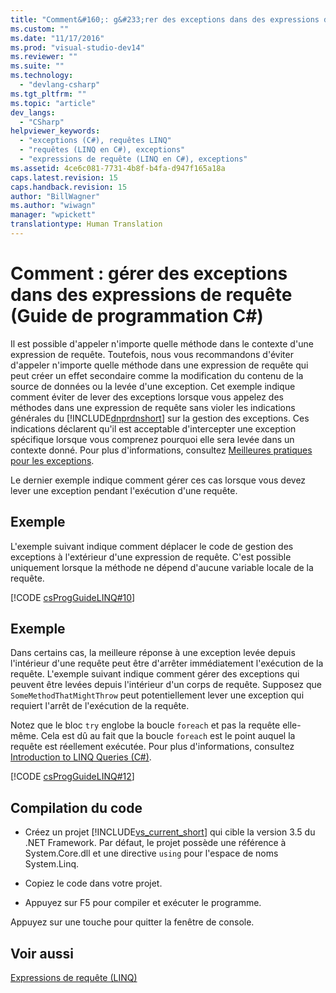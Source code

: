 ```yaml
---
title: "Comment&#160;: g&#233;rer des exceptions dans des expressions de requ&#234;te (Guide de programmation&#160;C#) | Microsoft Docs"
ms.custom: ""
ms.date: "11/17/2016"
ms.prod: "visual-studio-dev14"
ms.reviewer: ""
ms.suite: ""
ms.technology: 
  - "devlang-csharp"
ms.tgt_pltfrm: ""
ms.topic: "article"
dev_langs: 
  - "CSharp"
helpviewer_keywords: 
  - "exceptions (C#), requêtes LINQ"
  - "requêtes (LINQ en C#), exceptions"
  - "expressions de requête (LINQ en C#), exceptions"
ms.assetid: 4ce6c081-7731-4b8f-b4fa-d947f165a18a
caps.latest.revision: 15
caps.handback.revision: 15
author: "BillWagner"
ms.author: "wiwagn"
manager: "wpickett"
translationtype: Human Translation
---
```

# Comment&#160;: g&#233;rer des exceptions dans des expressions de requ&#234;te (Guide de programmation&#160;C#)
Il est possible d'appeler n'importe quelle méthode dans le contexte d'une expression de requête.  Toutefois, nous vous recommandons d'éviter d'appeler n'importe quelle méthode dans une expression de requête qui peut créer un effet secondaire comme la modification du contenu de la source de données ou la levée d'une exception.  Cet exemple indique comment éviter de lever des exceptions lorsque vous appelez des méthodes dans une expression de requête sans violer les indications générales du [!INCLUDE[dnprdnshort](../../../csharp/getting-started/includes/dnprdnshort_md.md)] sur la gestion des exceptions.  Ces indications déclarent qu'il est acceptable d'intercepter une exception spécifique lorsque vous comprenez pourquoi elle sera levée dans un contexte donné.  Pour plus d'informations, consultez [Meilleures pratiques pour les exceptions](../Topic/Best%20Practices%20for%20Exceptions.md).  
  
 Le dernier exemple indique comment gérer ces cas lorsque vous devez lever une exception pendant l'exécution d'une requête.  
  
## Exemple  
 L'exemple suivant indique comment déplacer le code de gestion des exceptions à l'extérieur d'une expression de requête.  C'est possible uniquement lorsque la méthode ne dépend d'aucune variable locale de la requête.  
  
 [!CODE [csProgGuideLINQ#10](../CodeSnippet/VS_Snippets_VBCSharp/csProgGuideLINQ#10)]  
  
## Exemple  
 Dans certains cas, la meilleure réponse à une exception levée depuis l'intérieur d'une requête peut être d'arrêter immédiatement l'exécution de la requête.  L'exemple suivant indique comment gérer des exceptions qui peuvent être levées depuis l'intérieur d'un corps de requête.  Supposez que `SomeMethodThatMightThrow` peut potentiellement lever une exception qui requiert l'arrêt de l'exécution de la requête.  
  
 Notez que le bloc `try` englobe la boucle `foreach` et pas la requête elle\-même.  Cela est dû au fait que la boucle `foreach` est le point auquel la requête est réellement exécutée.  Pour plus d'informations, consultez [Introduction to LINQ Queries \(C\#\)](../../../csharp/programming-guide/concepts/linq/introduction-to-linq-queries.md).  
  
 [!CODE [csProgGuideLINQ#12](../CodeSnippet/VS_Snippets_VBCSharp/csProgGuideLINQ#12)]  
  
## Compilation du code  
  
-   Créez un projet [!INCLUDE[vs_current_short](../../../csharp/programming-guide/classes-and-structs/includes/vs_current_short_md.md)] qui cible la version 3.5 du .NET Framework.  Par défaut, le projet possède une référence à System.Core.dll et une directive `using` pour l'espace de noms System.Linq.  
  
-   Copiez le code dans votre projet.  
  
-   Appuyez sur F5 pour compiler et exécuter le programme.  
  
 Appuyez sur une touche pour quitter la fenêtre de console.  
  
## Voir aussi  
 [Expressions de requête \(LINQ\)](../../../csharp/programming-guide/linq-query-expressions/index.md)